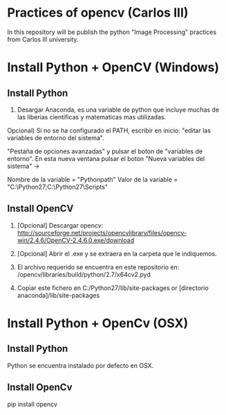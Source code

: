 # Practices of opencv (Carlos III)
In this repository will be publish the python "Image Processing" practices from Carlos III university.

# Install Python + OpenCV (Windows)
## Install Python

1) Desargar Anaconda, es una variable de python que incluye muchas de las liberias cientificas y matematicas mas utilizadas.

Opcional) Si no se ha configurado el PATH, escribir en inicio: "editar las variables de entorno del sistema".

"Pestaña de opciones avanzadas" y pulsar el boton de "variables de entorno".
En esta nueva ventana pulsar el boton "Nueva variables del sistema" ->

Nombre de la variable = "Pythonpath"
Valor de la variable  = "C:\Python27\;C:\Python27\Scripts"

## Install OpenCV

1) [Opcional] Descargar opencv:
http://sourceforge.net/projects/opencvlibrary/files/opencv-win/2.4.6/OpenCV-2.4.6.0.exe/download

2) [Opcional] Abrir el .exe y se extraera en la carpeta que le indiquemos.

3) El archivo requerido se encuentra en este repositorio en:
/opencv/libraries/build/python/2.7/x64cv2.pyd

4) Copiar este fichero en C:/Python27/lib/site-packages or [directorio anaconda]/lib/site-packages

# Install Python + OpenCv (OSX)
## Install Python
Python se encuentra instalado por defecto en OSX.
## Install OpenCv
pip install opencv
